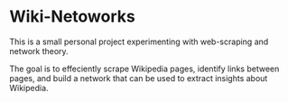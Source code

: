 # Wiki-Netoworks

This is a small personal project experimenting with web-scraping and network theory.

The goal is to effeciently scrape Wikipedia pages, identify links between pages, and build a network that can be used to extract insights about Wikipedia.
